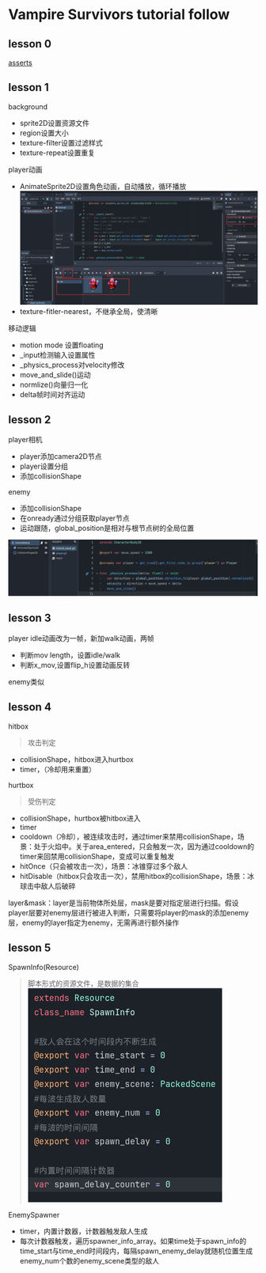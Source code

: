 # Vampire Survivors tutorial follow

## lesson 0
[asserts](https://github.com/brannotaylor/SurvivorsClone_Base)

## lesson 1

background  
- sprite2D设置资源文件
- region设置大小
- texture-filter设置过滤样式
- texture-repeat设置重复

player动画
- AnimateSprite2D设置角色动画，自动播放，循环播放
![Alt text](image.png)
- texture-fitler-nearest，不继承全局，使清晰  

移动逻辑
- motion mode 设置floating
- _input检测输入设置属性
- _physics_process对velocity修改 
- move_and_slide()运动
- normlize()向量归一化
- delta帧时间对齐运动

## lesson 2
player相机  
- player添加camera2D节点  
- player设置分组
- 添加collisionShape  

enemy
- 添加collisionShape
- 在onready通过分组获取player节点 
- 运动跟随，global_position是相对与根节点树的全局位置

![Alt text](image-1.png)

## lesson 3
player idle动画改为一帧，新加walk动画，两帧 
- 判断mov length，设置idle/walk
- 判断x_mov,设置flip_h设置动画反转

enemy类似

## lesson 4
hitbox
> 攻击判定  
- collisionShape，hitbox进入hurtbox
- timer，（冷却用来重置）

hurtbox
> 受伤判定  
- collisionShape，hurtbox被hitbox进入
- timer
- cooldown（冷却），被连续攻击时，通过timer来禁用collisionShape，场景：处于火焰中。关于area_entered，只会触发一次，因为通过cooldown的timer来回禁用collisionShape，变成可以重复触发
- hitOnce（只会被攻击一次），场景：冰锥穿过多个敌人
- hitDisable（hitbox只会攻击一次），禁用hitbox的collisionShape，场景：冰球击中敌人后破碎  

layer&mask：layer是当前物体所处层，mask是要对指定层进行扫描。假设player层要对enemy层进行被进入判断，只需要将player的mask的添加enemy层，enemy的layer指定为enemy，无需再进行额外操作

## lesson 5
SpawnInfo(Resource)
> 脚本形式的资源文件，是数据的集合
![Alt text](image-2.png)  

EnemySpawner
- timer，内置计数器，计数器触发敌人生成
- 每次计数器触发，遍历spawner_info_array。如果time处于spawn_info的time_start与time_end时间段内，每隔spawn_enemy_delay就随机位置生成enemy_num个数的enemy_scene类型的敌人